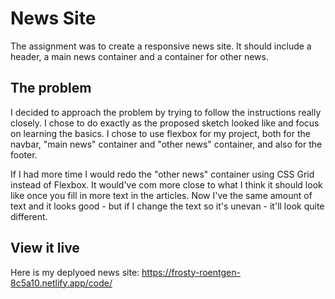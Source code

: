 # News Site

The assignment was to create a responsive news site. It should include a header, a main news container and a container for other news. 

## The problem

I decided to approach the problem by trying to follow the instructions really closely. I chose to do exactly as the proposed sketch looked like and focus on learning the basics. I chose to use flexbox for my project, both for the navbar, "main news" container and "other news" container, and also for the footer. 

If I had more time I would redo the "other news" container using CSS Grid instead of Flexbox. It would've com more close to what I think it should look like once you fill in more text in the articles. Now I've the same amount of text and it looks good - but if I change the text so it's unevan - it'll look quite different. 

## View it live
Here is my deplyoed news site: https://frosty-roentgen-8c5a10.netlify.app/code/
